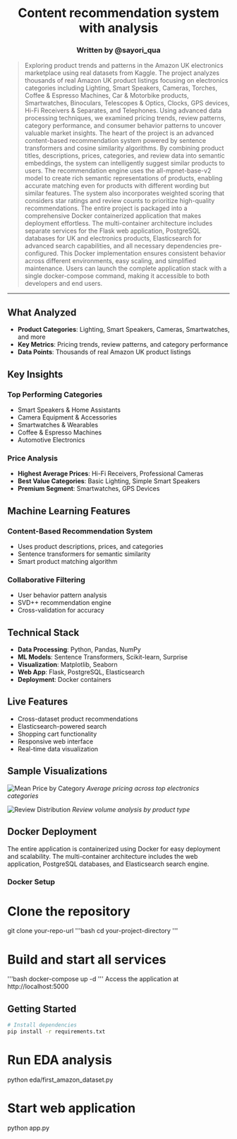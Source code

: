 <div align="center">
  <h1>Content recommendation system with analysis</h1>
</div>
<div align="center">
  <h3>Written by @sayori_qua</h3>
</div>

>Exploring product trends and patterns in the Amazon UK electronics marketplace using real datasets from Kaggle. The project analyzes thousands of real Amazon UK product listings focusing on electronics categories including Lighting, Smart Speakers, Cameras, Torches, Coffee & Espresso Machines, Car & Motorbike products, Smartwatches, Binoculars, Telescopes & Optics, Clocks, GPS devices, Hi-Fi Receivers & Separates, and Telephones. Using advanced data processing techniques, we examined pricing trends, review patterns, category performance, and consumer behavior patterns to uncover valuable market insights. The heart of the project is an advanced content-based recommendation system powered by sentence transformers and cosine similarity algorithms. By combining product titles, descriptions, prices, categories, and review data into semantic embeddings, the system can intelligently suggest similar products to users. The recommendation engine uses the all-mpnet-base-v2 model to create rich semantic representations of products, enabling accurate matching even for products with different wording but similar features. The system also incorporates weighted scoring that considers star ratings and review counts to prioritize high-quality recommendations. The entire project is packaged into a comprehensive Docker containerized application that makes deployment effortless. The multi-container architecture includes separate services for the Flask web application, PostgreSQL databases for UK and electronics products, Elasticsearch for advanced search capabilities, and all necessary dependencies pre-configured. This Docker implementation ensures consistent behavior across different environments, easy scaling, and simplified maintenance. Users can launch the complete application stack with a single docker-compose command, making it accessible to both developers and end users.

---

## What Analyzed
- **Product Categories**: Lighting, Smart Speakers, Cameras, Smartwatches, and more
- **Key Metrics**: Pricing trends, review patterns, and category performance
- **Data Points**: Thousands of real Amazon UK product listings

## Key Insights
### Top Performing Categories
- Smart Speakers & Home Assistants
- Camera Equipment & Accessories  
- Smartwatches & Wearables
- Coffee & Espresso Machines
- Automotive Electronics

### Price Analysis
- **Highest Average Prices**: Hi-Fi Receivers, Professional Cameras
- **Best Value Categories**: Basic Lighting, Simple Smart Speakers
- **Premium Segment**: Smartwatches, GPS Devices

## Machine Learning Features
### Content-Based Recommendation System
- Uses product descriptions, prices, and categories
- Sentence transformers for semantic similarity
- Smart product matching algorithm

### Collaborative Filtering
- User behavior pattern analysis
- SVD++ recommendation engine
- Cross-validation for accuracy

## Technical Stack
- **Data Processing**: Python, Pandas, NumPy
- **ML Models**: Sentence Transformers, Scikit-learn, Surprise
- **Visualization**: Matplotlib, Seaborn
- **Web App**: Flask, PostgreSQL, Elasticsearch
- **Deployment**: Docker containers

## Live Features
- Cross-dataset product recommendations
- Elasticsearch-powered search
- Shopping cart functionality
- Responsive web interface
- Real-time data visualization

## Sample Visualizations
![Mean Price by Category](graphics/mean_price.png)
*Average pricing across top electronics categories*

![Review Distribution](graphics/Mean_quantity.png)
*Review volume analysis by product type*
## Docker Deployment
The entire application is containerized using Docker for easy deployment and scalability. The multi-container architecture includes the web application, PostgreSQL databases, and Elasticsearch search engine.

### Docker Setup
# Clone the repository
git clone your-repo-url
'''bash
cd your-project-directory
'''
# Build and start all services
'''bash
docker-compose up -d
'''
Access the application at http://localhost:5000

## Getting Started
```bash
# Install dependencies
pip install -r requirements.txt
```
# Run EDA analysis
python eda/first_amazon_dataset.py

# Start web application
python app.py
